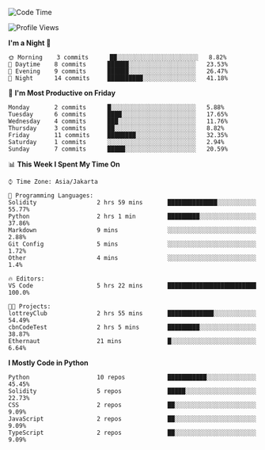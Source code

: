 <!--START_SECTION:waka-->
![Code Time](http://img.shields.io/badge/Code%20Time-1%2C356%20hrs%2012%20mins-blue)

![Profile Views](http://img.shields.io/badge/Profile%20Views-0-blue)

**I'm a Night 🦉** 

```text
🌞 Morning    3 commits      ██░░░░░░░░░░░░░░░░░░░░░░░   8.82% 
🌆 Daytime    8 commits      ██████░░░░░░░░░░░░░░░░░░░   23.53% 
🌃 Evening    9 commits      ██████░░░░░░░░░░░░░░░░░░░   26.47% 
🌙 Night      14 commits     ██████████░░░░░░░░░░░░░░░   41.18%

```
📅 **I'm Most Productive on Friday** 

```text
Monday       2 commits      █░░░░░░░░░░░░░░░░░░░░░░░░   5.88% 
Tuesday      6 commits      ████░░░░░░░░░░░░░░░░░░░░░   17.65% 
Wednesday    4 commits      ███░░░░░░░░░░░░░░░░░░░░░░   11.76% 
Thursday     3 commits      ██░░░░░░░░░░░░░░░░░░░░░░░   8.82% 
Friday       11 commits     ████████░░░░░░░░░░░░░░░░░   32.35% 
Saturday     1 commits      ░░░░░░░░░░░░░░░░░░░░░░░░░   2.94% 
Sunday       7 commits      █████░░░░░░░░░░░░░░░░░░░░   20.59%

```


📊 **This Week I Spent My Time On** 

```text
⌚︎ Time Zone: Asia/Jakarta

💬 Programming Languages: 
Solidity                 2 hrs 59 mins       ██████████████░░░░░░░░░░░   55.77% 
Python                   2 hrs 1 min         █████████░░░░░░░░░░░░░░░░   37.86% 
Markdown                 9 mins              ░░░░░░░░░░░░░░░░░░░░░░░░░   2.88% 
Git Config               5 mins              ░░░░░░░░░░░░░░░░░░░░░░░░░   1.72% 
Other                    4 mins              ░░░░░░░░░░░░░░░░░░░░░░░░░   1.4%

🔥 Editors: 
VS Code                  5 hrs 22 mins       █████████████████████████   100.0%

🐱‍💻 Projects: 
lottreyClub              2 hrs 55 mins       █████████████░░░░░░░░░░░░   54.49% 
cbnCodeTest              2 hrs 5 mins        █████████░░░░░░░░░░░░░░░░   38.87% 
Ethernaut                21 mins             █░░░░░░░░░░░░░░░░░░░░░░░░   6.64%

```

**I Mostly Code in Python** 

```text
Python                   10 repos            ███████████░░░░░░░░░░░░░░   45.45% 
Solidity                 5 repos             █████░░░░░░░░░░░░░░░░░░░░   22.73% 
CSS                      2 repos             ██░░░░░░░░░░░░░░░░░░░░░░░   9.09% 
JavaScript               2 repos             ██░░░░░░░░░░░░░░░░░░░░░░░   9.09% 
TypeScript               2 repos             ██░░░░░░░░░░░░░░░░░░░░░░░   9.09%

```



<!--END_SECTION:waka-->
